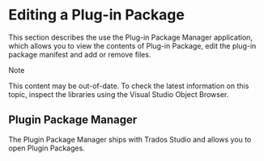 Editing a Plug-in Package
====
This section describes the use the Plug-in Package Manager application, which allows you to view the contents of  Plug-in Package, edit the plug-in package manifest and add or remove files.

> [!NOTE]
> This content may be out-of-date. To check the latest information on this topic, inspect the libraries using the Visual Studio Object Browser.


 Plugin Package Manager
-----
The Plugin Package Manager ships with Trados Studio and allows you to open Plugin Packages.